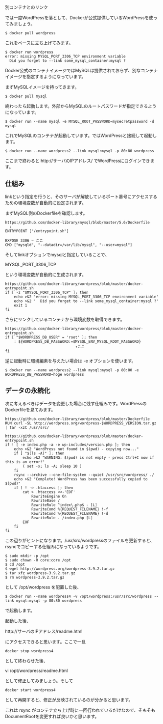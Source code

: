 別コンテナとのリンク

では一度WordPressを落として、Dockerが公式提供しているWordPressを使ってみましょう。

```
$ docker pull wordpress
```

これをベースに立ち上げてみます。

```
$ docker run wordpress
error: missing MYSQL_PORT_3306_TCP environment variable
  Did you forget to --link some_mysql_container:mysql ?
```

Docker公式のコンテナイメージではMySQLは提供されておらず、別なコンテナイメージを指定するようになっています。

まずMySQLイメージを持ってきます。

```
$ docker pull mysql
```

終わったら起動します。外部からMySQLのルートパスワードが指定できるようになっています。

```
$ docker run --name mysql -e MYSQL_ROOT_PASSWORD=mysecretpassword -d mysql
```

これでMySQLのコンテナが起動しています。ではWordPressと接続して起動します。

```
$ docker run --name wordpress2 --link mysql:mysql -p 80:80 wordpress
```

ここまで終わると http://サーバのIPアドレス/ でWordPressにログインできます。

## 仕組み

linkという指定を行うと、そのサーバが解放しているポート番号にアクセスするための環境変数が自動的に設定されます。

まずMySQL側のDockerfileを確認します。

```
https://github.com/docker-library/mysql/blob/master/5.6/Dockerfile
  :
ENTRYPOINT ["/entrypoint.sh"]

EXPOSE 3306 ← ここ
CMD ["mysqld", "--datadir=/var/lib/mysql", "--user=mysql"]
```

そしてlinkオプションでmysqlと指定していることで、

MYSQL_PORT_3306_TCP

という環境変数が自動的に生成されます。

```
https://github.com/docker-library/wordpress/blob/master/docker-entrypoint.sh
if [ -z "$MYSQL_PORT_3306_TCP" ]; then
	echo >&2 'error: missing MYSQL_PORT_3306_TCP environment variable'
	echo >&2 '  Did you forget to --link some_mysql_container:mysql ?'
	exit 1
fi
```

さらにリンクしているコンテナから環境変数を取得できます。

```
https://github.com/docker-library/wordpress/blob/master/docker-entrypoint.sh
if [ "$WORDPRESS_DB_USER" = 'root' ]; then
	: ${WORDPRESS_DB_PASSWORD:=$MYSQL_ENV_MYSQL_ROOT_PASSWORD}
	                            ↑ここ
fi
```

逆に起動時に環境編素を与えたい場合は -e オプションを使います。

```
$ docker run --name wordpress2 --link mysql:mysql -p 80:80 -e WORDPRESS_DB_PASSWORD=hoge wordpress
```

## データの永続化

次に考えるべきはデータを変更した場合に残す仕組みです。WordPressのDockerfileを見てみます。

```
https://github.com/docker-library/wordpress/blob/master/Dockerfile
RUN curl -SL http://wordpress.org/wordpress-$WORDPRESS_VERSION.tar.gz | tar -xzC /usr/src/
```

```
https://github.com/docker-library/wordpress/blob/master/docker-entrypoint.sh
if ! [ -e index.php -a -e wp-includes/version.php ]; then
	echo >&2 "WordPress not found in $(pwd) - copying now..."
	if [ "$(ls -A)" ]; then
		echo >&2 "WARNING: $(pwd) is not empty - press Ctrl+C now if this is an error!"
		( set -x; ls -A; sleep 10 )
	fi
	rsync --archive --one-file-system --quiet /usr/src/wordpress/ ./
	echo >&2 "Complete! WordPress has been successfully copied to $(pwd)"
	if [ ! -e .htaccess ]; then
		cat > .htaccess <<-'EOF'
			RewriteEngine On
			RewriteBase /
			RewriteRule ^index\.php$ - [L]
			RewriteCond %{REQUEST_FILENAME} !-f
			RewriteCond %{REQUEST_FILENAME} !-d
			RewriteRule . /index.php [L]
		EOF
	fi
fi
```

この辺りがヒントになります。/usr/src/wordpressのファイルを更新すると、rsyncでコピーする仕組みになっているようです。

```
$ sudo mkdir -p /opt
$ sudo chown -R core:core /opt
$ cd /opt
$ wget http://wordpress.org/wordpress-3.9.2.tar.gz
$ tar xfz wordpress-3.9.2.tar.gz
$ rm wordpress-3.9.2.tar.gz
```

として /opt/wordpress を配置した後、

```
$ docker run --name wordpress4 -v /opt/wordpress:/usr/src/wordpress --link mysql:mysql -p 80:80 wordpress
```

で起動します。

起動した後、

http://サーバのIPアドレス/readme.html

にアクセスできると思います。ここで一旦

```
docker stop wordpress4
```

として終わらせた後、

vi /opt/wordpress/readme.html

として修正してみましょう。そして

```
docker start wordpress4
```

として再開すると、修正が反映されているのが分かると思います。

これは rsync がコンテナ立ち上げ時に一回行われているだけなので、そもそもDocumentRootを変更すれば良いかと思います。





